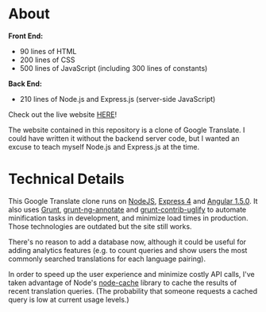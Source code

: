 # About

**Front End:**
* 90 lines of HTML
* 200 lines of CSS
* 500 lines of JavaScript (including 300 lines of constants)

**Back End:**
* 210 lines of Node.js and Express.js (server-side JavaScript)

Check out the live website [HERE](https://translation-station.herokuapp.com)!

The website contained in this repository is a clone of Google Translate. I could 
have written it without the backend server code, but I wanted an excuse to teach 
myself Node.js and Express.js at the time.

# Technical Details

This Google Translate clone runs on [NodeJS](https://nodejs.org/), 
[Express 4](http://expressjs.com/) and [Angular 1.5.0](https://angularjs.org/). 
It also uses [Grunt](http://gruntjs.com/), 
[grunt-ng-annotate](https://github.com/mgol/grunt-ng-annotate) and 
[grunt-contrib-uglify](https://github.com/gruntjs/grunt-contrib-uglify) to 
automate minification tasks in development, and minimize load times in 
production. Those technologies are outdated but the site still works.

There's no reason to add a database now, although it could be useful for adding 
analytics features (e.g. to count queries and show users the most commonly 
searched translations for each language pairing).

In order to speed up the user experience and minimize costly API calls, I've 
taken advantage of Node's [node-cache](https://www.npmjs.com/package/node-cache) 
library to cache the results of recent translation queries. (The probability 
that someone requests a cached query is low at current usage levels.)
